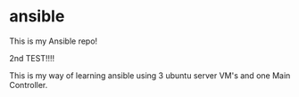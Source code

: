 # ansible



This is my Ansible repo!


2nd TEST!!!!



This is my way of learning ansible using 3 ubuntu server VM's and one Main Controller.
